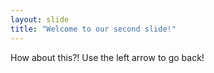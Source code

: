 ```yaml
---
layout: slide
title: "Welcome to our second slide!"
---
```

How about this?!
Use the left arrow to go back!
